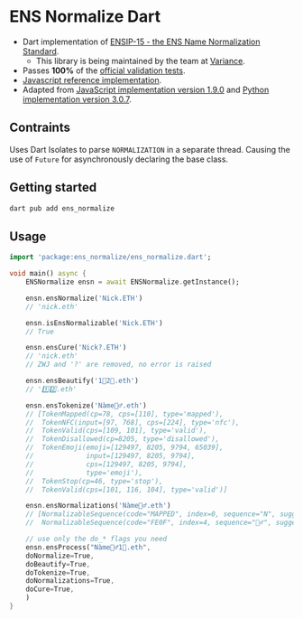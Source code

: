 # ENS Normalize Dart

* Dart implementation of [ENSIP-15 - the ENS Name Normalization Standard](https://docs.ens.domains/ens-improvement-proposals/ensip-15-normalization-standard).
  * This library is being maintained by the team at [Variance](https://variance.space).
* Passes **100%** of the [official validation tests](https://github.com/adraffy/ens-normalize.js/tree/main/validate).
* [Javascript reference implementation](https://github.com/adraffy/ens-normalize.js).
* Adapted from [JavaScript implementation version 1.9.0](https://github.com/adraffy/ens-normalize.js/tree/562d3f6d8cf28caf042d7163e3aa522dfcd925dc) and [Python implementation version 3.0.7](https://github.com/namehash/ens-normalize-python/tree/0f93e5b06c55eeaac9d046a4c9696cb968af4fc5).

## Contraints

Uses Dart Isolates to parse `NORMALIZATION` in a separate thread. Causing the use of `Future` for asynchronously declaring the base class.

## Getting started

```sh
dart pub add ens_normalize
```

## Usage

```dart
import 'package:ens_normalize/ens_normalize.dart';

void main() async {
    ENSNormalize ensn = await ENSNormalize.getInstance();

    ensn.ensNormalize('Nick.ETH')
    // 'nick.eth'

    ensn.isEnsNormalizable('Nick.ETH')
    // True

    ensn.ensCure('Ni‍ck?.ETH')
    // 'nick.eth'
    // ZWJ and '?' are removed, no error is raised

    ensn.ensBeautify('1⃣2⃣.eth')
    // '1️⃣2️⃣.eth'

    ensn.ensTokenize('Nàme‍🧙‍♂.eth')
    // [TokenMapped(cp=78, cps=[110], type='mapped'),
    //  TokenNFC(input=[97, 768], cps=[224], type='nfc'),
    //  TokenValid(cps=[109, 101], type='valid'),
    //  TokenDisallowed(cp=8205, type='disallowed'),
    //  TokenEmoji(emoji=[129497, 8205, 9794, 65039],
    //             input=[129497, 8205, 9794],
    //             cps=[129497, 8205, 9794],
    //             type='emoji'),
    //  TokenStop(cp=46, type='stop'),
    //  TokenValid(cps=[101, 116, 104], type='valid')]

    ensn.ensNormalizations('Nàme🧙‍♂️.eth')
    // [NormalizableSequence(code="MAPPED", index=0, sequence="N", suggested="n"),
    //  NormalizableSequence(code="FE0F", index=4, sequence="🧙‍♂️", suggested="🧙‍♂")]

    // use only the do_* flags you need
    ensn.ensProcess("Nàme🧙‍♂️1⃣.eth",
    doNormalize=True,
    doBeautify=True,
    doTokenize=True,
    doNormalizations=True,
    doCure=True,
    )
}
```
